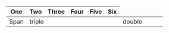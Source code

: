 | One    | Two | Three | Four    | Five  | Six
|-|-|-|-|-|-
| Span <td colspan=3>triple || <td colspan=2>double
